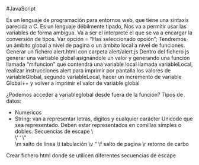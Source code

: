 #JavaScript

Es un lenguaje de programación para entornos web, que tiene una sintaxis parecida a C. Es un lenguaje débilmente tipado, Nos va a permitir usar las variables de forma ambigua. Va a ser el interprete el que se va a encargar la conversión de tipos. 
Var opción = “Has seleccionado opción”;
Tendremos un ámbito global a nivel de pagina o un ámbito local a nivel de funciones.
Generar un fichero alert.html con carpeta alert/alert.js
Dentro del fichero js generar una vartiable global asignándole un valor y generando una función llamada “mifuncion” que contendrá una variable local llamada variableLocal, realizar instrucciones alert para imprimir por pantalla los valores de variableGlobal, segundo variableLocal, hacer un incremento de variable Global++ y volver a imprimir el valor de variable global

¿Podemos acceder a variableglobal desde fuera de la función?
Tipos de datos:
*	Numericos
*	String: van a representar letras, digitos y cualquier carácter Unicode que sea representado. Deben estar representados en comillas simples o dobles.
Secuencias de escape
	\\	\
	\’	‘
	\”		
	\m	salto de línea
	\t	tabulación
	\v 	“
	\f 	salto de pagina
	\r 	retorno de carbo


Crear fichero html donde se utilicen diferentes secuencias de escape

